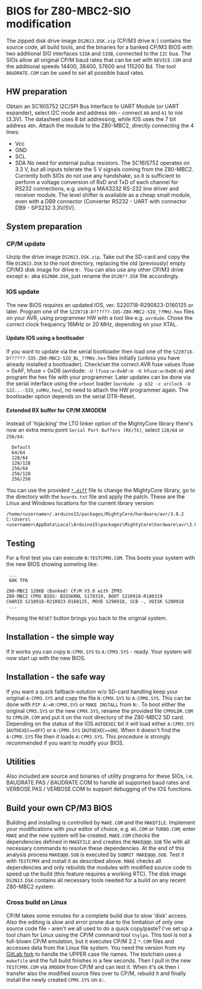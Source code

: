 # BIOS for Z80-MBC2-SIO modification

The zipped disk drive image `DS2N13.DSK.zip` (CP/M3 drive `N:`) contains the
source code, all build tools, and the binaries for a banked CP/M3 BIOS with
two additional SIO interfaces `SIOA` and `SIOB`, connected to the `I2C` bus.
The SIOs allow all original CP/M baud rates that can be set with `DEVICE.COM`
and the additional speeds 14400, 38400, 57600 and 115200 Bd.
The tool `BAUDRATE.COM` can be used to set all possible baud rates.

## HW preparation
Obtain an SC16IS752 I2C/SPI Bus Interface to UART Module (or UART expander),
select I2C mode and address `90h` - connect `A0` and `A1` to `Vdd` (3.3V).
The datasheet uses 8 bit addressing, while IOS uses the 7 bit address `48h`.
Attach the module to the Z80-MBC2, directly connecting the 4 lines:
- Vcc
- GND
- SCL
- SDA
No need for external pullup resistors. The SC16IS752 operates on 3.3 V,
but all inputs tolerate the 5 V signals coming from the Z80-MBC2.
Currently both SIOs do not use any handshake, so it is sufficient to perform
a voltage conversion of RxD and TxD of each channel for RS232 connections,
e.g. using a MAX3232 RS-232 line driver and receiver module.
The level shifter is available as a cheap small module, even with a DB9
connector (Converter RS232 - UART with connector DB9 - SP3232 3.3V/5V).

## System preparation

### CP/M update
Unzip the drive image `DS2N13.DSK.zip`.
Take out the SD-card and copy the file `DS2N13.DSK` to the root directory,
replacing the old (previously) empty CP/M3 disk image for drive `N:`.
You can also use any other CP/M3 drive except `A:` aka `DS2N00.DSK`, just
rename the `DS2N??.DSK` file accordingly.

### IOS update
The new BIOS requires an updated IOS, ver. S220718-R290823-D160125 or later.
Program one of the `S220718-D??????-IOS-Z80-MBC2-SIO_??MHz.hex` files on your
AVR, using programmer HW with a tool like e.g. `avrdude`. Chose the correct
clock frequency 16MHz or 20 MHz, depending on your XTAL.

#### Update IOS using a bootloader
If you want to update via the serial bootloader then load one of the
`S220718-D??????-IOS-Z80-MBC2-SIO_BL_??MHz.hex` files initially (unless you
have already installed a bootloader). Check/set the correct AVR fuse values
lfuse = 0xAF, hfuse = 0xD6 (avrdude: `-U lfuse:w:0xAF:m -U hfuse:w:0xD6:m`)
and program the hex file with your programmer.
Later updates can be done via the serial interface using the `urboot` loader
(`avrdude -p m32 -c urclock -U S22...-SIO_xxMHz.hex`), no need to attach the
HW programmer again. The bootloader option depends on the serial DTR-Reset.

#### Extended RX buffer for CP/M XMODEM
Instead of 'hijacking' the LTO linker option of the MightyCore library
there's now an extra menu point `Serial Port Buffers (RX/TX)`,
select `128/64` or `256/64`:
```
  Default
  64/64
  128/64
  128/128
  256/64
  256/128
  256/256
```
You can use the provided [`*.diff`](arduino15_packages_MightyCore_hardware_avr_3.0.2_boards.txt.diff)
file to change the MightyCore library,
go to the directory with the `boards.txt` file and apply the patch.
These are the Linux and Windows locations for the current library version:

```
/home/<username>/.arduino15/packages/MightyCore/hardware/avr/3.0.2
C:\Users\<username>\AppData\Local\Arduino15\packages\MightyCore\hardware\avr\3.0.2
```

## Testing
For a first test you can execute `N:TESTCPMX.COM`.
This boots your system with the new BIOS showing someting like:

     ...
     60K TPA

    Z80-MBC2 128KB (Banked) CP/M V3.0 with ZPM3
    Z80-MBC2 CPMX BIOS: BIOSKRNL S170319, BOOT S220918-R180319
    CHARIO S210918-R210923-D160125, MOVE S290918, SCB -, VDISK S200918
     ...

Pressing the `RESET` button brings you back to the original system.

## Installation - the simple way
If it works you can copy `N:CPMX.SYS` to `A:CPM3.SYS` - ready.
Your system will now start up with the new BIOS.

## Installation - the safe way
If you want a quick fallback-solution w/o SD-card handling keep your
original `A:CPM3.SYS` and copy the file `N:CPMX.SYS` to `A:CPMX.SYS`.
This can be done with `PIP A:=N:CPMX.SYS` or `MAKE INSTALL` from `N:`.
To boot either the original `CPM3.SYS` or the new `CPMX.SYS`, rename
the provided file `CPMXLDR.COM` to `CPMLDR.COM` and put it on the root
directory of the Z80-MBC2 SD card.
Depending on the status of the IOS `AUTOEXEC` bit it will load either
`A:CPM3.SYS` (`AUTOEXEC==OFF`) or `A:CPMX.SYS` (`AUTOEXEC==ON`).
When it doesn't find the `A:CPMX.SYS` file then it loads `A:CPM3.SYS`.
This procedure is strongly recommended if you want to modify your BIOS.

## Utilities
Also included are source and binaries of utility programs for these SIOs,
i.e. BAUDRATE.PAS / BAUDRATE.COM to handle all supported baud rates
and VERBOSE.PAS / VERBOSE.COM to support debugging of the IOS functions.

## Build your own CP/M3 BIOS
Building and installing is controlled by `MAKE.COM` and the `MAKEFILE`.
Implement your modifications with your editor of choice, e.g. `WS.COM` or
`TURBO.COM`; enter `MAKE` and the new system will be created. `MAKE.COM`
checks the dependencies defined in `MAKEFILE` and creates the `MAKE@@@.SUB`
file with all necessary commands to resolve these dependencies. At the end
of this analysis process `MAKE@@@.SUB` is executed by `SUBMIT MAKE@@@.SUB`.
Test it with `TESTCPMX` and install it as described above.
`MAKE` checks all dependencies and only rebuilds the modules with modified
source code to speed up the build (this feature requires a working RTC).
The disk image `DS2N13.DSK` contains all necessary tools needed for a build
on any recent Z80-MBC2 system.

### Cross build on Linux
CP/M takes some minutes for a complete build due to slow 'disk' access.
Also the editing is slow and error prone due to the limitation of only
one source code file - aren't we all used to do a quick copy/paste?
I've set up a tool chain for Linux using the CP/M command tool `tnylpo`.
This tool is not a full-blown CP/M emulation, but it executes CP/M 2.2 `*.COM`
files and accesses data from the Linux file system. You need the version from
my [GitLab fork](https://gitlab.com/Ho-Ro/tnylpo) to handle the UPPER case
file names. The toolchain uses a `makefile` and the full build finishes in a
few seconds. Then I pull in the new `TESTCPMX.COM` via `XMODEM` from CP/M and
can test it. When it's ok then I transfer also the modified source files over
to CP/M, rebuild it and finally install the newly created `CPMX.SYS` on `A:`.
